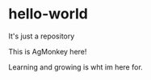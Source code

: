 # hello-world
It's just a repository 

This is AgMonkey here!

Learning and growing is wht im here for.
